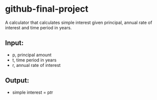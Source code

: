 # github-final-project
A calculator that calculates simple interest given principal, annual rate of interest and time period in years.

## Input:
  - p, principal amount
  - t, time period in years
  - r, annual rate of interest
## Output:
  - simple interest = p*t*r
